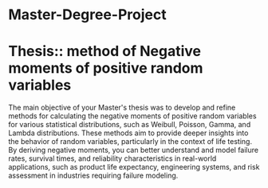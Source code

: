 # Master-Degree-Project
# <span>**Thesis**:: method of Negative moments of positive random variables </span>
The main objective of your Master's thesis was to develop and refine methods for calculating the negative moments of positive random variables for various statistical distributions, such as Weibull, Poisson, Gamma, and Lambda distributions. These methods aim to provide deeper insights into the behavior of random variables, particularly in the context of life testing. By deriving negative moments, you can better understand and model failure rates, survival times, and reliability characteristics in real-world applications, such as product life expectancy, engineering systems, and risk assessment in industries requiring failure modeling.
